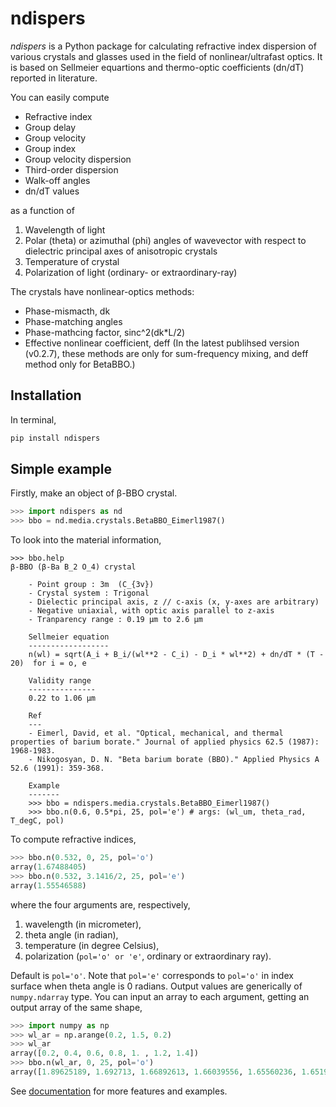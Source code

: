 # ndispers
*ndispers* is a Python package for calculating refractive index dispersion of various crystals and glasses used in the field of nonlinear/ultrafast optics. It is based on Sellmeier equartions and thermo-optic coefficients (dn/dT) reported in literature.

You can easily compute
- Refractive index
- Group delay
- Group velocity
- Group index
- Group velocity dispersion
- Third-order dispersion
- Walk-off angles
- dn/dT values

as a function of
1. Wavelength of light
2. Polar (theta) or azimuthal (phi) angles of wavevector with respect to dielectric principal axes of anisotropic crystals
3. Temperature of crystal
4. Polarization of light (ordinary- or extraordinary-ray)

The crystals have nonlinear-optics methods:
- Phase-mismacth, dk
- Phase-matching angles
- Phase-mathcing factor, sinc^2(dk*L/2)
- Effective nonlinear coefficient, deff
(In the latest publihsed version (v0.2.7), these methods are only for sum-frequency mixing, and deff method only for BetaBBO.)

## Installation

In terminal,
```zsh
pip install ndispers
```

## Simple example

Firstly, make an object of β-BBO crystal.

```python
>>> import ndispers as nd
>>> bbo = nd.media.crystals.BetaBBO_Eimerl1987()
```

To look into the material information, 

```
>>> bbo.help
β-BBO (β-Ba B_2 O_4) crystal

    - Point group : 3m  (C_{3v})
    - Crystal system : Trigonal
    - Dielectic principal axis, z // c-axis (x, y-axes are arbitrary)
    - Negative uniaxial, with optic axis parallel to z-axis
    - Tranparency range : 0.19 µm to 2.6 µm

    Sellmeier equation
    ------------------
    n(wl) = sqrt(A_i + B_i/(wl**2 - C_i) - D_i * wl**2) + dn/dT * (T - 20)  for i = o, e
    
    Validity range
    ---------------
    0.22 to 1.06 µm

    Ref
    ---
    - Eimerl, David, et al. "Optical, mechanical, and thermal properties of barium borate." Journal of applied physics 62.5 (1987): 1968-1983.
    - Nikogosyan, D. N. "Beta barium borate (BBO)." Applied Physics A 52.6 (1991): 359-368.

    Example
    -------
    >>> bbo = ndispers.media.crystals.BetaBBO_Eimerl1987()
    >>> bbo.n(0.6, 0.5*pi, 25, pol='e') # args: (wl_um, theta_rad, T_degC, pol)
```

To compute refractive indices,

```python
>>> bbo.n(0.532, 0, 25, pol='o')
array(1.67488405)
>>> bbo.n(0.532, 3.1416/2, 25, pol='e')
array(1.55546588)
```

where the four arguments are, respectively,
1. wavelength (in micrometer), 
2. theta angle (in radian),
3. temperature (in degree Celsius), 
4. polarization (`pol='o' or 'e'`, ordinary or extraordinary ray). 

Default is `pol='o'`. Note that `pol='e'` corresponds to `pol='o'` in index surface when theta angle is 0 radians. 
Output values are generically of `numpy.ndarray` type. You can input an array to each argument, getting an output array of the same shape, 

```python
>>> import numpy as np
>>> wl_ar = np.arange(0.2, 1.5, 0.2)
>>> wl_ar
array([0.2, 0.4, 0.6, 0.8, 1. , 1.2, 1.4])
>>> bbo.n(wl_ar, 0, 25, pol='o')
array([1.89625189, 1.692713, 1.66892613, 1.66039556, 1.65560236, 1.65199986, 1.64874414])
```

See [documentation](https://ndispers.readthedocs.io/en/latest/) for more features and examples.

